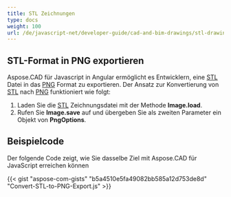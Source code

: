 ```yaml
---
title: STL Zeichnungen
type: docs
weight: 100
url: /de/javascript-net/developer-guide/cad-and-bim-drawings/stl-drawings/
---
```


## **STL-Format in PNG exportieren**

Aspose.CAD für Javascript in Angular ermöglicht es Entwicklern, eine [STL](https://docs.fileformat.com/cad/stl/) Datei in das [PNG](https://docs.fileformat.com/image/png/) Format zu exportieren. Der Ansatz zur Konvertierung von [STL](https://docs.fileformat.com/cad/stl/) nach [PNG](https://docs.fileformat.com/image/png/) funktioniert wie folgt:

1. Laden Sie die [STL](https://docs.fileformat.com/cad/stl/) Zeichnungsdatei mit der Methode **Image.load**.
1. Rufen Sie **Image.save** auf und übergeben Sie als zweiten Parameter ein Objekt von **PngOptions**.

## Beispielcode

Der folgende Code zeigt, wie Sie dasselbe Ziel mit Aspose.CAD für JavaScript erreichen können

{{< gist "aspose-com-gists" "b5a4510e5fa49082bb585a12d753de8d" "Convert-STL-to-PNG-Export.js" >}}
